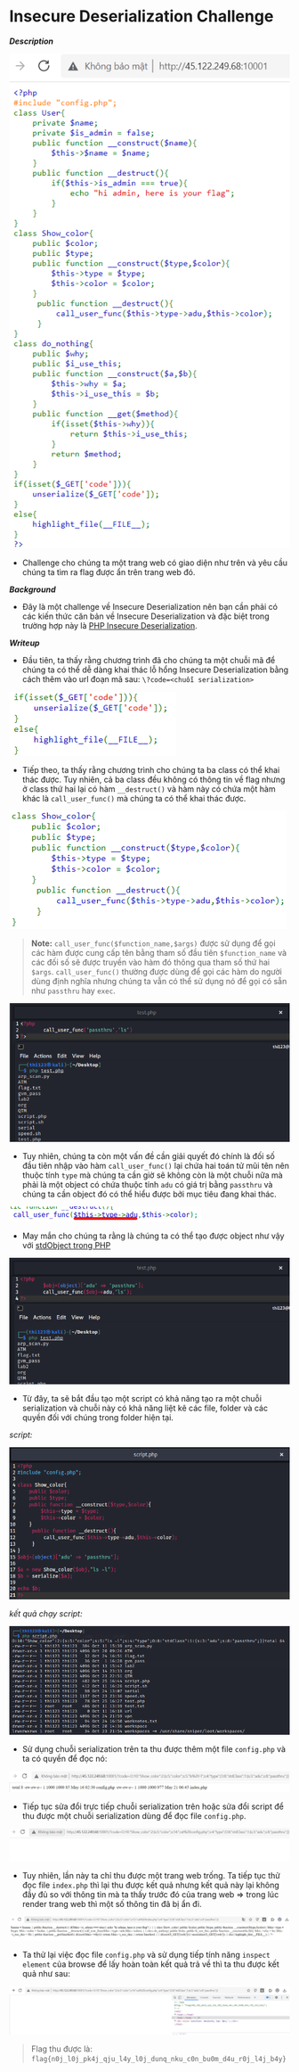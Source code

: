 # Insecure Deserialization Challenge

***Description***

![Image](img/image1.png)

- Challenge cho chúng ta một trang web có giao diện như trên và yêu cầu chúng ta tìm ra flag được ẩn trên trang web đó.

***Background***

- Đây là một challenge về Insecure Deserialization nên bạn cần phải có các kiến thức căn bản về Insecure Deserialization và đặc biệt trong trường hợp này là [PHP Insecure Deserialization](https://portswigger.net/web-security/deserialization/exploiting).

***Writeup***

- Đầu tiên, ta thấy rằng chương trình đã cho chúng ta một chuỗi mã để chúng ta có thể dễ dàng khai thác lỗ hổng Insecure Deserialization bằng cách thêm vào url đoạn mã sau: `\?code=<chuỗi serialization>`

![Image](img/image2.png)

- Tiếp theo, ta thấy rằng chương trình cho chúng ta ba class có thể khai thác được. Tuy nhiên, cả ba class đều không có thông tin về flag nhưng ở class thứ hai lại có hàm `__destruct()` và hàm này có chứa một hàm khác là `call_user_func()` mà chúng ta có thể khai thác được.

![Image](img/image3.png)

> **Note:** `call_user_func($function_name,$args)` được sử dụng để gọi các hàm được cung cấp tên bằng tham số đầu tiên `$function_name` và các đối số sẽ được truyền vào hàm đó thông qua tham số thứ hai `$args`. `call_user_func()` thường được dùng để gọi các hàm do người dùng định nghĩa nhưng chúng ta vẫn có thể sử dụng nó để gọi có sẵn như `passthru` hay `exec`.

![Image](img/image4.png)

- Tuy nhiên, chúng ta còn một vấn đề cần giải quyết đó chính là đối số đầu tiên nhập vào hàm `call_user_func()` lại chứa hai toán tử mũi tên nên thuộc tính `type` mà chúng ta cần giờ sẽ không còn là một chuỗi nữa mà phải là một object có chứa thuộc tính `adu` có giá trị bằng `passthru` và chúng ta cần object đó có thể hiểu được bởi mục tiêu đang khai thác.

![Image](img/image5.png)

- May mắn cho chúng ta rằng là chúng ta có thể tạo được object như vậy với [stdObject trong PHP](https://www.php.net/manual/en/language.types.object.php)

![Image](img/image6.png)

- Từ đây, ta sẽ bắt đầu tạo một script có khả năng tạo ra một chuỗi serialization và chuỗi này có khả năng liệt kê các file, folder và các quyền đối với chúng trong folder hiện tại.

*script:*

![Image](img/image7.png)

*kết quả chạy script:*

![Image](img/image8.png)

- Sử dụng chuỗi serialization trên ta thu được thêm một file `config.php` và ta có quyền để đọc nó:

![Image](img/image9.png)

- Tiếp tục sửa đổi trực tiếp chuỗi serialization trên hoặc sửa đổi script để thu được một chuỗi serialization dùng để đọc file `config.php`.

![Image](img/image10.png)

- Tuy nhiên, lần này ta chỉ thu được một trang web trống. Ta tiếp tục thử đọc file `index.php` thì lại thu được kết quả nhưng kết quả này lại không đầy đủ so với thông tin mà ta thấy trước đó của trang web => trong lúc render trang web thì một số thông tin đã bị ẩn đi.

![Image](img/image11.png)

- Ta thử lại việc đọc file `config.php` và sử dụng tiếp tính năng `inspect element` của browse để lấy hoàn toàn kết quả trả về thì ta thu được kết quả như sau:

![Image](img/image12.png)

> Flag thu được là: `flag{n0j_l0j_pk4j_qju_l4y_l0j_dunq_nku_c0n_bu0m_d4u_r0j_l4j_b4y}`